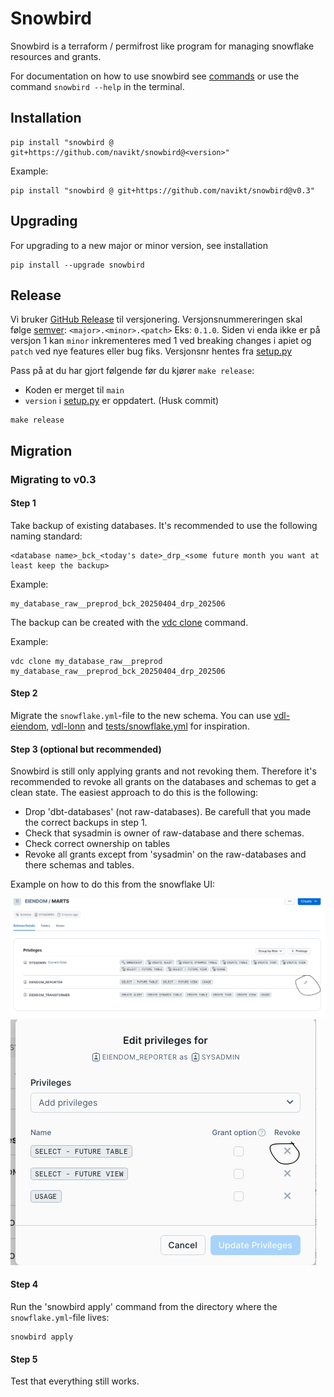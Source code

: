 # Snowbird

Snowbird is a terraform / permifrost like program for managing snowflake resources and grants.

For documentation on how to use snowbird see [commands](./COMMANDS.md) or  use the command `snowbird --help` in the terminal.

## Installation

```shell
pip install "snowbird @ git+https://github.com/navikt/snowbird@<version>"
```

Example:

```shell
pip install "snowbird @ git+https://github.com/navikt/snowbird@v0.3"
```

## Upgrading

For upgrading to a new major or minor version, see installation

```shell
pip install --upgrade snowbird
```

## Release

Vi bruker [GitHub Release](https://docs.github.com/en/repositories/releasing-projects-on-github/managing-releases-in-a-repository) til versjonering. Versjonsnummereringen skal følge [semver](https://semver.org): `<major>.<minor>.<patch>` Eks: `0.1.0`. Siden vi enda ikke er på versjon 1 kan `minor` inkrementeres med 1 ved breaking changes i apiet og `patch` ved nye features eller bug fiks. Versjonsnr hentes fra [setup.py](setup.py)

Pass på at du har gjort følgende før du kjører `make release`:

* Koden er merget til `main`
* `version` i [setup.py](setup.py) er oppdatert. (Husk commit)

```shell
make release
```

## Migration

### Migrating to v0.3

#### Step 1

Take backup of existing databases. It's recommended to use the following naming standard:

```plain
<database name>_bck_<today's date>_drp_<some future month you want at least keep the backup>
```

Example:
```plain
my_database_raw__preprod_bck_20250404_drp_202506
```

The backup can be created with the [vdc clone](https://github.com/navikt/vdl-cli/blob/main/COMMANDS.md) command.

Example:
```
vdc clone my_database_raw__preprod my_database_raw__preprod_bck_20250404_drp_202506
```

#### Step 2

Migrate the `snowflake.yml`-file to the new schema. You can use [vdl-eiendom](https://github.com/navikt/vdl-eiendom/commit/247e4e97064f89f791301c99b41fc2056cd4aaeb), [vdl-lonn](https://github.com/navikt/vdl-lonn/blob/main/infrastructure/snowflake.yml) and [tests/snowflake.yml](https://github.com/navikt/snowbird/blob/main/tests/snowflake.yml) for inspiration.

#### Step 3 (optional but recommended)

Snowbird is still only applying grants and not revoking them. Therefore it's recommended to revoke all grants on the databases and schemas to get a clean state. The easiest approach to do this is the following:

* Drop 'dbt-databases' (not raw-databases). Be carefull that you made the correct backups in step 1.
* Check that sysadmin is owner of raw-database and there schemas.
* Check correct ownership on tables
* Revoke all grants except from 'sysadmin' on the raw-databases and there schemas and tables.

Example on how to do this from the snowflake UI:

![](.assets/grants.png)
![](.assets/revoke.png)

#### Step 4

Run the 'snowbird apply' command from the directory where the `snowflake.yml`-file lives:

```shell
snowbird apply
```

#### Step 5

Test that everything still works.
